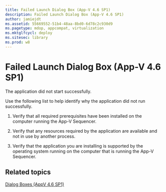 ```yaml
---
title: Failed Launch Dialog Box (App-V 4.6 SP1)
description: Failed Launch Dialog Box (App-V 4.6 SP1)
author: jamiejdt
ms.assetid: 55669552-51b4-48aa-8bd0-6d78c2c930d9
ms.pagetype: mdop, appcompat, virtualization
ms.mktglfcycl: deploy
ms.sitesec: library
ms.prod: w8
---
```



# Failed Launch Dialog Box (App-V 4.6 SP1)


The application did not start successfully.

Use the following list to help identify why the application did not run successfully.

1.  Verify that all required prerequisites have been installed on the computer running the App-V Sequencer.

2.  Verify that any resources required by the application are available and not in use by another process.

3.  Verify that the application you are installing is supported by the operating system running on the computer that is running the App-V Sequencer.

## Related topics


[Dialog Boxes (AppV 4.6 SP1)](dialog-boxes--appv-46-sp1-.md)

 

 





